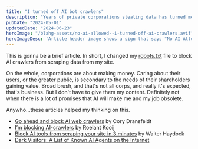 ```yaml
---
title: "I turned off AI bot crawlers"
description: "Years of private corporations stealing data has turned me off to giving their AI tools content to help replace me"
pubDate: "2024-05-01"
updatedDate: "2024-06-23"
heroImage: "/blahg-assets/no-ai-allowed--i-turned-off-ai-crawlers.avif"
heroImageDesc: 'Article header image shows a sign that says "No AI Allowed" with a robot head propped on top'
---
```


This is gonna be a brief article. In short, I changed my [robots.txt](https://scottnath.com/robots.txt) file to block AI crawlers from scraping data from my site.

On the whole, corporations are about making money. Caring about their users, or the greater public, is secondary to the needs of their shareholders gaining value. Broad brush, and that's not all corps, and really it's expected, that's business. But I don't have to give them my content. Definitely not when there is a lot of promises that AI will make me and my job obsolete.

Anywho...these articles helped my thinking on this.

* [Go ahead and block AI web crawlers](https://coryd.dev/posts/2024/go-ahead-and-block-ai-web-crawlers/) by Cory Dransfeldt
* [I’m blocking AI-crawlers](https://roelant.net/en/2023/im-blocking-ai-crawlers/) by Roelant Kooij
* [Block AI tools from scraping your site in 3 minutes](https://blog.stackaware.com/p/block-generative-ai-tools-robots-txt-terms-use) by Walter Haydock
* [Dark Visitors: A List of Known AI Agents on the Internet](https://darkvisitors.com/)